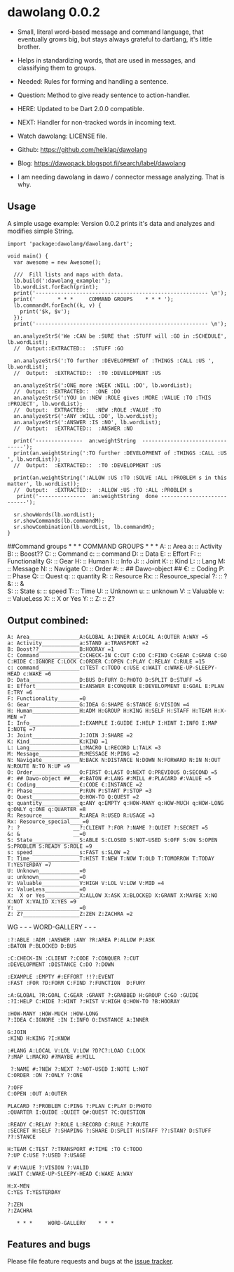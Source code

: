 # dawolang  0.0.2

* Small, literal word-based message and command language, that eventually grows big, but stays always grateful to dartlang, it's little brother.
* Helps in standardizing words, that are used in messages, and classifying them to groups.
* Needed: Rules for forming and handling a sentence.
* Question: Method to give ready sentence to action-handler.
* HERE:  Updated to be Dart 2.0.0 compatible.
* NEXT: Handler for non-tracked words in incoming text.

* Watch dawolang: LICENSE file.
* Github: https://github.com/heiklap/dawolang
* Blog:  https://dawopack.blogspot.fi/search/label/dawolang 

* I am needing dawolang in dawo / connector message analyzing. That is why.
## Usage

A simple usage example:
Version 0.0.2 prints it's data and analyzes and modifies simple String.

    import 'package:dawolang/dawolang.dart';

    void main() {
      var awesome = new Awesome();

      ///  Fill lists and maps with data.
      lb.build(':dawolang_example:');
      lb.wordList.forEach(print);
      print('------------------------------------------------------- \n');
      print('       * * *     COMMAND GROUPS    * * * ');
      lb.commandM.forEach((k, v) {
        print('$k, $v');
      });
      print('------------------------------------------------------- \n');

      an.analyzeStrS('We :CAN be :SURE that :STUFF will :GO in :SCHEDULE', lb.wordList);
      //  Output::EXTRACTED::  :STUFF :GO 

      an.analyzeStrS(':TO further :DEVELOPMENT of :THINGS :CALL :US ', lb.wordList);
      //  Output:  :EXTRACTED::  :TO :DEVELOPMENT :US 

      an.analyzeStrS(':ONE more :WEEK :WILL :DO', lb.wordList);
      //  Output: :EXTRACTED::  :ONE :DO 
      an.analyzeStrS(':YOU in :NEW :ROLE gives :MORE :VALUE :TO :THIS :PROJECT', lb.wordList);
      //  Output:  EXTRACTED::  :NEW :ROLE :VALUE :TO 
      an.analyzeStrS(':ANY :WILL :DO', lb.wordList);
      an.analyzeStrS(':ANSWER :IS :NO', lb.wordList);
      //  Output:  :EXTRACTED::  :ANSWER :NO 
      
      print('---------------  an:weightString  --------------------------------');
      print(an.weightString(':TO further :DEVELOPMENT of :THINGS :CALL :US ', lb.wordList));
      //  Output:  :EXTRACTED::  :TO :DEVELOPMENT :US 
      
      print(an.weightString(':ALLOW :US :TO :SOLVE :ALL :PROBLEM s in this matter', lb.wordList));
      //  Output:  :EXTRACTED::  :ALLOW :US :TO :ALL :PROBLEM s 
       print('---------------  an:weightString  done ---------------------------');

      sr.showWords(lb.wordList);
      sr.showCommands(lb.commandM);
      sr.showCombination(lb.wordList, lb.commandM);
    }
##Command groups
       * * *     COMMAND GROUPS    * * * 
     A:  :: Area
     a:  :: Activity
     B:  :: Boost??
     C:  :: Command
     c:  :: command
     D:  :: Data
     E:  :: Effort
     F:  :: Functionality
     G:  :: Gear
     H:  :: Human
     I:  :: Info
     J:  :: Joint
     K:  :: Kind
     L:  :: Lang
     M:  :: Message
     N:  :: Navigate
     O:  :: Order
     #:  :: ## Dawo-object ##
     €:  :: Coding
     P:  :: Phase
     Q:  :: Quest
     q:  :: quantity
     R:  :: Resource
     Rx:  :: Resource_special
     ?:  :: ?                 
     &:  :: &                 
     S:  :: State
     s:  :: speed
     T:  :: Time
     U:  :: Unknown
     u:  :: unknown
     V:  :: Valuable
     v:  :: ValueLess
     X:  ::  X or Yes
     Y:  :: 
     Z:  :: Z?
## Output combined:

    A: Area________________A:GLOBAL A:INNER A:LOCAL A:OUTER A:WAY =5
    a: Activity____________a:STAND a:TRANSPORT =2
    B: Boost??_____________B:HOORAY =1
    C: Command_____________C:CHECK-IN C:CUT C:DO C:FIND C:GEAR C:GRAB C:GO C:HIDE C:IGNORE C:LOCK C:ORDER C:OPEN C:PLAY C:RELAY C:RULE =15
    c: command_____________c:TEST c:TODO c:USE c:WAIT c:WAKE-UP-SLEEPY-HEAD c:WAKE =6
    D: Data________________D:BUS D:FURY D:PHOTO D:SPLIT D:STUFF =5
    E: Effort______________E:ANSWER E:CONQUER E:DEVELOPMENT E:GOAL E:PLAN E:TRY =6
    F: Functionality_______=0
    G: Gear________________G:IDEA G:SHAPE G:STANCE G:VISION =4
    H: Human_______________H:ADM H:GROUP H:KING H:SELF H:STAFF H:TEAM H:X-MEN =7
    I: Info________________I:EXAMPLE I:GUIDE I:HELP I:HINT I:INFO I:MAP I:NOTE =7
    J: Joint_______________J:JOIN J:SHARE =2
    K: Kind________________K:KIND =1
    L: Lang________________L:MACRO L:RECORD L:TALK =3
    M: Message_____________M:MESSAGE M:PING =2
    N: Navigate____________N:BACK N:DISTANCE N:DOWN N:FORWARD N:IN N:OUT N:ROUTE N:TO N:UP =9
    O: Order_______________O:FIRST O:LAST O:NEXT O:PREVIOUS O:SECOND =5
    #: ## Dawo-object ##___#:BATON #:LANG #:MILL #:PLACARD #:VALUE =5
    €: Coding______________€:CODE €:INSTANCE =2
    P: Phase_______________P:RUN P:START P:STOP =3
    Q: Quest_______________Q:HOW-TO Q:QUEST =2
    q: quantity____________q:ANY q:EMPTY q:HOW-MANY q:HOW-MUCH q:HOW-LONG q:ONLY q:ONE q:QUARTER =8
    R: Resource____________R:AREA R:USED R:USAGE =3
    Rx: Resource_special____=0
    ?: ?                 __?:CLIENT ?:FOR ?:NAME ?:QUIET ?:SECRET =5
    &: &                 __=0
    S: State_______________S:ABLE S:CLOSED S:NOT-USED S:OFF S:ON S:OPEN S:PROBLEM S:READY S:ROLE =9
    s: speed_______________s:FAST s:SLOW =2
    T: Time________________T:HIST T:NEW T:NOW T:OLD T:TOMORROW T:TODAY T:YESTERDAY =7
    U: Unknown_____________=0
    u: unknown_____________=0
    V: Valuable____________V:HIGH V:LOL V:LOW V:MID =4
    v: ValueLess___________=0
    X:  X or Yes___________X:ALLOW X:ASK X:BLOCKED X:GRANT X:MAYBE X:NO X:NOT X:VALID X:YES =9
    Y: ____________________=0
    Z: Z?__________________Z:ZEN Z:ZACHRA =2
    
   WG  - - -      WORD-GALLERY    - - -  
   
    :?:ABLE :ADM :ANSWER :ANY ?R:AREA P:ALLOW P:ASK
    :BATON P:BLOCKED D:BUS
    
    :C:CHECK-IN :CLIENT ?:CODE ?:CONQUER ?:CUT
    :DEVELOPMENT :DISTANCE C:DO ?:DOWN
     
    :EXAMPLE :EMPTY #:EFFORT !!?:EVENT
    :FAST :FOR ?D:FORM C:FIND ?:FUNCTION  D:FURY
     
    :A:GLOBAL ?R:GOAL C:GEAR :GRANT ?:GRABBED H:GROUP C:GO :GUIDE
    :?I:HELP C:HIDE ?:HINT ?:HIST V:HIGH Q:HOW-TO ?B:HOORAY 
 
    :HOW-MANY :HOW-MUCH :HOW-LONG
    ?:IDEA C:IGNORE :IN I:INFO O:INSTANCE A:INNER
 
    G:JOIN
    :KIND H:KING ?I:KNOW
 
    :#LANG A:LOCAL V:LOL V:LOW ?D?C?:LOAD C:LOCK
    ?:MAP L:MACRO #?MAYBE #:MILL
 
     ?:NAME #:?NEW ?:NEXT ?:NOT-USED I:NOTE L:NOT
    C:ORDER :ON ?:ONLY ?:ONE
 
    ?:OFF
    C:OPEN :OUT A:OUTER
 
    PLACARD ?:PROBLEM C:PING ?:PLAN C:PLAY D:PHOTO
    :QUARTER I:QUIDE :QUIET Q#:QUEST ?C:QUESTION
 
    :READY C:RELAY ?:ROLE L:RECORD C:RULE ?:ROUTE 
    :SECRET H:SELF ?:SHAPING ?:SHARE D:SPLIT H:STAFF ??:STAN? D:STUFF ??:STANCE
 
    H:TEAM C:TEST ?:TRANSPORT #:TIME :TO C:TODO 
    ?:UP C:USE ?:USED ?:USAGE
 
    V #:VALUE ?:VISION ?:VALID
    :WAIT C:WAKE-UP-SLEEPY-HEAD C:WAKE A:WAY
 
    H:X-MEN
    C:YES T:YESTERDAY
 
    ?:ZEN
    ?:ZACHRA
 
       * * *     WORD-GALLERY    * * * 



## Features and bugs

Please file feature requests and bugs at the [issue tracker][tracker].

[tracker]: https://github.com/heiklap/dawolang/issues

